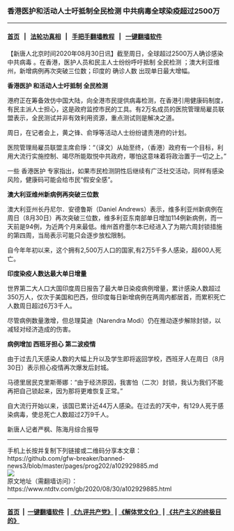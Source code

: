 ### 香港医护和活动人士吁抵制全民检测 中共病毒全球染疫超过2500万
------------------------

#### [首页](https://github.com/gfw-breaker/banned-news3/blob/master/README.md) &nbsp;&nbsp;|&nbsp;&nbsp; [法轮功真相](https://github.com/begood0513/basic/blob/master/README.md)  &nbsp;&nbsp;|&nbsp;&nbsp; [手把手翻墙教程](https://github.com/gfw-breaker/guides/wiki)  &nbsp;&nbsp;|&nbsp;&nbsp; [一键翻墙软件](https://github.com/gfw-breaker/nogfw/blob/master/README.md)  



<div><div class="post_content" itemprop="articleBody">
 <p>
  【新唐人北京时间2020年08月30日讯】截至周日，全球超过2500万人确诊感染
  <ok href="https://www.ntdtv.com/gb/中共病毒.htm">
   中共病毒
  </ok>
  。在香港，医护人员和民主人士纷纷呼吁抵制
  <ok href="https://www.ntdtv.com/gb/全民检测.htm">
   全民检测
  </ok>
  ；澳大利亚维州，新增病例再次突破三位数；印度的
  <ok href="https://www.ntdtv.com/gb/确诊人数.htm">
   确诊人数
  </ok>
  出现单日最大增幅。
 </p>
 <p>
  <strong>
   <ok href="https://www.ntdtv.com/gb/香港医护.htm">
    香港医护
   </ok>
   和活动人士吁抵制
   <ok href="https://www.ntdtv.com/gb/全民检测.htm">
    全民检测
   </ok>
  </strong>
 </p>
 <p>
  港府正在筹备效仿中国大陆，向全港市民提供病毒检测，在香港引用健康码制度，有民主派人士担心，这是政府监控市民的工具。有2万名成员的医院管理局雇员联盟表示，全民测试并非有效利用资源，重点测试则是解决之道。
 </p>
 <p>
  周日，在记者会上，黄之锋、俞琤等活动人士纷纷谴责港府的计划。
 </p>
 <p>
  医院管理局雇员联盟主席俞琤：“（译文）从始至终，（香港）政府有一个目标，利用大流行实施控制、竭尽所能取悦中共政府，哪怕这意味着将政治置于一切之上。”
 </p>
 <p>
  一些
  <ok href="https://www.ntdtv.com/gb/香港医护.htm">
   香港医护
  </ok>
  专家指出，如果市民检测阴性后继续有广泛社交活动，同样有感染风险，健康码可能会给市民“假安全感”。
 </p>
 <p>
  <strong>
   澳大利亚维州新病例再突破三位数
  </strong>
 </p>
 <p>
  澳大利亚州长丹尼尔．安德鲁斯（Daniel Andrews）表示，维多利亚州新病例在周日（8月30日）再次突破三位数，维多利亚东南部单日增加114例新病例，而一天前是94例，为近两个月来最低。维州首府墨尔本已经进入了为期六周封锁措施的第四周，当局表示可能只会逐步放松限制。
 </p>
 <p>
  自今年年初以来，这个拥有2,500万人口的国家,有2万5千多人感染，超600人死亡。
 </p>
 <p>
  <strong>
   印度染疫人数达最大单日增量
  </strong>
 </p>
 <p>
  世界第二大人口大国印度周日报告了最大单日染疫病例增量，累计感染人数超过350万人，仅次于美国和巴西，但印度每日新增病例在两周内都居首，而累积死亡人数周日超过6万3千人。
 </p>
 <p>
  尽管病例数量激增，但总理莫迪（Narendra Modi）仍在推动逐步解除封锁，以减轻对经济造成的伤害。
 </p>
 <p>
  <strong>
   病例增加 西班牙担心
   <ok href="https://www.ntdtv.com/gb/第二波疫情.htm">
    第二波疫情
   </ok>
  </strong>
 </p>
 <p>
  由于过去几天感染人数的大幅上升以及学生即将返回学校，西班牙人在周日（8月30日）表示担心疫情再次爆发后封城。
 </p>
 <p>
  马德里居民克里斯蒂娜：“由于经济原因，我害怕（二次）封锁，我认为我们不能再把自己锁起来，因为那将更难恢复正常。”
 </p>
 <p>
  自大流行开始以来，该国已累计近44万人感染。在过去的7天中，有129人死于感染病毒，使总死亡人数超过2万9千人。
 </p>
 <p>
  新唐人记者严枫、陈海月综合报导
 </p>
 <div class="single_ad">
 </div>
</div>
</div>
<hr/>
手机上长按并复制下列链接或二维码分享本文章：<br/>
https://github.com/gfw-breaker/banned-news3/blob/master/pages/prog202/a102929885.md <br/>
<a href='https://github.com/gfw-breaker/banned-news3/blob/master/pages/prog202/a102929885.md'><img src='https://github.com/gfw-breaker/banned-news3/blob/master/pages/prog202/a102929885.md.png'/></a> <br/>
原文地址（需翻墙访问）：https://www.ntdtv.com/gb/2020/08/30/a102929885.html


------------------------
#### [首页](https://github.com/gfw-breaker/banned-news3/blob/master/README.md) &nbsp;|&nbsp; [一键翻墙软件](https://github.com/gfw-breaker/nogfw/blob/master/README.md) &nbsp;| [《九评共产党》](https://github.com/gfw-breaker/9ping.md/blob/master/README.md#九评之一评共产党是什么) | [《解体党文化》](https://github.com/gfw-breaker/jtdwh.md/blob/master/README.md) | [《共产主义的终极目的》](https://github.com/gfw-breaker/gczydzjmd.md/blob/master/README.md)


<img src='http://gfw-breaker.win/banned-news3/pages/prog202/a102929885.md' width='0px' height='0px'/>